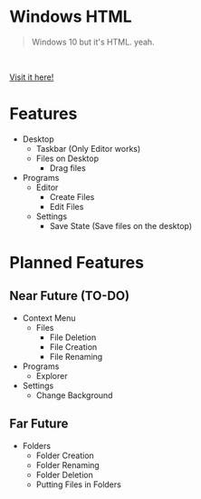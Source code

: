 # Windows HTML
> Windows 10 but it's HTML. yeah.

<br>

[Visit it here!](https://ErikoX.github.io/Windows-HTML)

# Features
- Desktop
  - Taskbar (Only Editor works)
  - Files on Desktop
    - Drag files
- Programs
  - Editor
    - Create Files
    - Edit Files
  - Settings
    - Save State (Save files on the desktop)


# Planned Features
## Near Future (TO-DO)
- Context Menu
  - Files
    - File Deletion
    - File Creation
    - File Renaming
- Programs
  - Explorer
- Settings
  - Change Background


## Far Future
- Folders
  - Folder Creation
  - Folder Renaming
  - Folder Deletion
  - Putting Files in Folders
